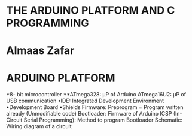 #   THE ARDUINO PLATFORM AND C PROGRAMMING
#   Almaas Zafar


#   ARDUINO PLATFORM
*8- bit microcontroller
**ATmega328: µP of Arduino
ATmega16U2: µP of USB communication
•IDE: Integrated Development Environment
•Development Board
•Shields
Firmware: Preprogram = Program written already (Unmodifiable code)
Bootloader: Firmware of Arduino
ICSP (In-Circuit Serial Programming): Method to program Bootloader
Schematic: Wiring diagram of a circuit
